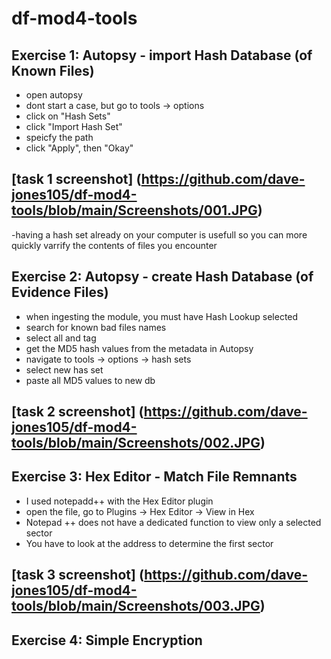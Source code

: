 # df-mod4-tools
## Exercise 1: Autopsy - import Hash Database (of Known Files)
- open autopsy
- dont start a case, but go to tools -> options
- click on "Hash Sets"
- click "Import Hash Set"
- speicfy the path 
- click "Apply", then "Okay"
## [task 1 screenshot] (https://github.com/dave-jones105/df-mod4-tools/blob/main/Screenshots/001.JPG)
-having a hash set already on your computer is usefull so you can more quickly varrify the contents of files you encounter

## Exercise 2: Autopsy - create Hash Database (of Evidence Files)
- when ingesting the module, you must have Hash Lookup selected
- search for known bad files names
- select all and tag 
- get the MD5 hash values from the metadata in Autopsy 
- navigate to tools -> options -> hash sets
- select new has set
- paste all MD5 values to new db
## [task 2 screenshot] (https://github.com/dave-jones105/df-mod4-tools/blob/main/Screenshots/002.JPG)

## Exercise 3: Hex Editor - Match File Remnants
- I used notepadd++ with the Hex Editor plugin
- open the file, go to Plugins -> Hex Editor -> View in Hex
- Notepad ++ does not have a dedicated function to view only a selected sector
- You have to look at the address to determine the first sector 
## [task 3 screenshot] (https://github.com/dave-jones105/df-mod4-tools/blob/main/Screenshots/003.JPG)

## Exercise 4: Simple Encryption
